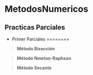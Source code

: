 # MetodosNumericos

## Practicas Parciales

+ Primer Parciales
========


>**Método Bisección**

>**Método Newton-Raphson**

>**Método Secante**





